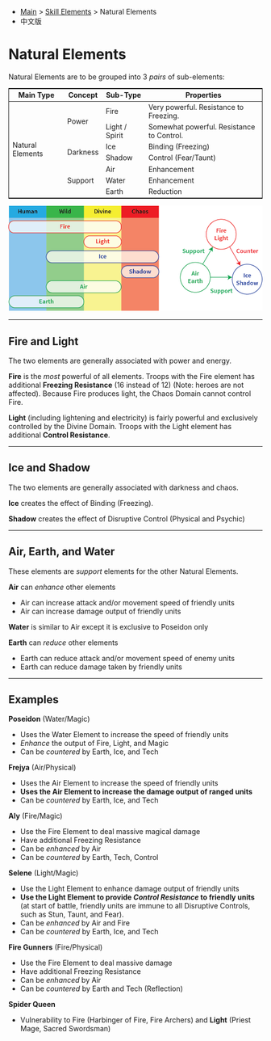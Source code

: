 
* [Main](index) > [Skill Elements](elements) > Natural Elements
* 中文版

# Natural Elements

Natural Elements are to be grouped into 3 *pairs* of sub-elements:

<table style="border-collapse: collapse; border: 1px solid">
  <thead>
    <tr>
      <th>Main Type</th>
      <th>Concept</th>
      <th>Sub-Type</th>
      <th>Properties</th>
    </tr>
  </thead>
  <tbody>
    <tr>
      <td rowspan=7>Natural Elements</td>
      <td rowspan=2>Power</td>
      <td>Fire</td>
      <td>Very powerful. Resistance to Freezing.</td>
    </tr>
    <tr>
      <td>Light / Spirit</td>
      <td>Somewhat powerful. Resistance to Control.</td>
    </tr>
    <tr>
      <td rowspan=2>Darkness</td>
      <td>Ice</td>
      <td>Binding (Freezing)</td>
    </tr>
    <tr>
      <td>Shadow</td>
      <td>Control (Fear/Taunt)</td>
    </tr>
    <tr>
      <td rowspan=3>Support</td>
      <td>Air</td>
      <td>Enhancement</td>
    </tr>
    <tr>
      <td>Water</td>
      <td>Enhancement</td>
    </tr>
    <tr>
      <td>Earth</td>
      <td>Reduction</td>
    </tr>
  </tbody>
</table>

![Elements](../images/elements-natural.png)

----

## Fire and Light

The two elements are generally associated with power and energy.

**Fire** is the *most* powerful of all elements. Troops with the Fire element has additional **Freezing Resistance** (16 instead of 12) (Note: heroes are not affected). Because Fire produces light, the Chaos Domain cannot control Fire. 

**Light** (including lightening and electricity) is fairly powerful and exclusively controlled by the Divine Domain. Troops with the Light element has additional **Control Resistance**. 

----

## Ice and Shadow

The two elements are generally associated with darkness and chaos.

**Ice** creates the effect of Binding (Freezing).

**Shadow** creates the effect of Disruptive Control (Physical and Psychic)

-----

## Air, Earth, and Water

These elements are *support* elements for the other Natural Elements.

**Air** can *enhance* other elements
- Air can increase attack and/or movement speed of friendly units
- Air can increase damage output of friendly units

**Water** is similar to Air except it is exclusive to Poseidon only

**Earth** can *reduce* other elements
- Earth can reduce attack and/or movement speed of enemy units
- Earth can reduce damage taken by friendly units

-----

## Examples

**Poseidon** (Water/Magic)
- Uses the Water Element to increase the speed of friendly units
- *Enhance* the output of Fire, Light, and Magic
- Can be *countered* by Earth, Ice, and Tech

**Frejya** (Air/Physical)
- Uses the Air Element to increase the speed of friendly units
- **Uses the Air Element to increase the damage output of ranged units**
- Can be *countered* by Earth, Ice, and Tech

**Aly** (Fire/Magic)
- Use the Fire Element to deal massive magical damage
- Have additional Freezing Resistance
- Can be *enhanced* by Air
- Can be *countered* by Earth, Tech, Control

**Selene** (Light/Magic)
- Use the Light Element to enhance damage output of friendly units
- **Use the Light Element to provide *Control Resistance* to friendly units** (at start of battle, friendly units are immune to all Disruptive Controls, such as Stun, Taunt, and Fear).
- Can be *enhanced* by Air and Fire
- Can be *countered* by Earth, Ice, and Tech

**Fire Gunners** (Fire/Physical)
- Use the Fire Element to deal massive damage
- Have additional Freezing Resistance
- Can be *enhanced* by Air
- Can be *countered* by Earth and Tech (Reflection)

**Spider Queen**
- Vulnerability to Fire (Harbinger of Fire, Fire Archers) and **Light** (Priest Mage, Sacred Swordsman)
